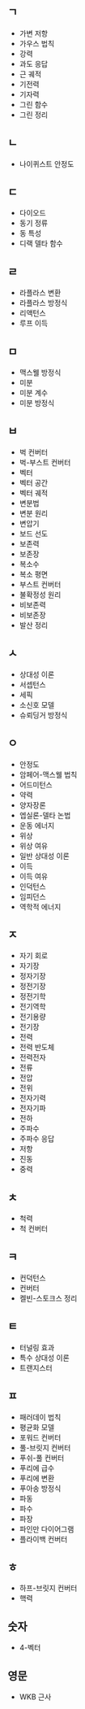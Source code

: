## ㄱ
- 가변 저항  
- 가우스 법칙  
- 강력  
- 과도 응답  
- 근 궤적  
- 기전력  
- 기자력  
- 그린 함수  
- 그린 정리

## ㄴ
- 나이퀴스트 안정도

## ㄷ
- 다이오드  
- 동기 정류  
- 동 특성  
- 디랙 델타 함수

## ㄹ
- 라플라스 변환  
- 라플라스 방정식  
- 리액턴스  
- 루프 이득

## ㅁ
- 맥스웰 방정식  
- 미분  
- 미분 계수  
- 미분 방정식

## ㅂ
- 벅 컨버터  
- 벅-부스트 컨버터  
- 벡터  
- 벡터 공간  
- 벡터 궤적  
- 변분법  
- 변분 원리  
- 변압기  
- 보드 선도  
- 보존력  
- 보존장  
- 복소수  
- 복소 평면  
- 부스트 컨버터  
- 불확정성 원리  
- 비보존력  
- 비보존장  
- 발산 정리

## ㅅ
- 상대성 이론  
- 서셉턴스  
- 세픽  
- 소신호 모델  
- 슈뢰딩거 방정식

## ㅇ
- 안정도  
- 암페어-맥스웰 법칙  
- 어드미턴스  
- 약력  
- 양자장론  
- 엡실론-델타 논법  
- 운동 에너지  
- 위상  
- 위상 여유  
- 일반 상대성 이론  
- 이득  
- 이득 여유  
- 인덕턴스  
- 임피던스  
- 역학적 에너지

## ㅈ
- 자기 회로  
- 자기장  
- 정자기장  
- 정전기장  
- 정전기학  
- 전기역학  
- 전기용량  
- 전기장  
- 전력  
- 전력 반도체  
- 전력전자  
- 전류  
- 전압  
- 전위  
- 전자기력  
- 전자기파  
- 전하  
- 주파수  
- 주파수 응답  
- 저항  
- 진동  
- 중력

## ㅊ
- 척력  
- 척 컨버터

## ㅋ
- 컨덕턴스  
- 컨버터  
- 켈빈-스토크스 정리

## ㅌ
- 터널링 효과  
- 특수 상대성 이론  
- 트랜지스터

## ㅍ
- 패러데이 법칙  
- 평균화 모델  
- 포워드 컨버터  
- 풀-브릿지 컨버터  
- 푸쉬-풀 컨버터  
- 푸리에 급수  
- 푸리에 변환  
- 푸아송 방정식  
- 파동  
- 파수  
- 파장  
- 파인만 다이어그램  
- 플라이백 컨버터

## ㅎ
- 하프-브릿지 컨버터  
- 핵력

## 숫자
- 4-벡터

## 영문
- WKB 근사
